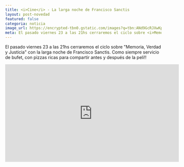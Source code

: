 ```yaml
---
title: <i>Cine</i> - La larga noche de Francisco Sanctis
layout: post-novedad
featured: false
categoria: noticia
image_url: https://encrypted-tbn0.gstatic.com/images?q=tbn:ANd9GcRJXwKp-Y435mmfJf2oCTxrPlA99NjKB-RyDlYo-xLlj1O1uTQr
meta: El pasado viernes 23 a las 21hs cerraremos el ciclo sobre <i>Memoria, Verdad y Justicia</i> con <b>La larga noche de Francisco Sanctis</b>
---
```




El pasado viernes 23 a las 21hs cerraremos el ciclo sobre "Memoria, Verdad y Justicia" con la larga noche de Francisco Sanctis. 
Como siempre servicio de bufet, con pizzas ricas para compartir antes y después de la peli!!

<iframe width="560" height="315" src="https://www.youtube.com/embed/O9QWPpplNCk" frameborder="0" allow="autoplay; encrypted-media" allowfullscreen></iframe>
